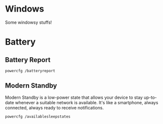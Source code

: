 # Windows

Some windowsy stuffs!

# Battery

## Battery Report

```
powercfg /batteryreport
```

## Modern Standby

Modern Standby is a low-power state that allows your device to stay up-to-date whenever a suitable network is available. It's like a smartphone, always connected, always ready to receive notifications.

```
powercfg /availablesleepstates
```
